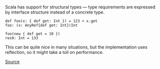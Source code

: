 Scala has support for structural types — type requirements are expressed by interface structure instead of a concrete type.

    def foo(x: { def get: Int }) = 123 + x.get
    foo: (x: AnyRef{def get: Int})Int

    foo(new { def get = 10 })
    res0: Int = 133

This can be quite nice in many situations, but the implementation uses reflection, so it might take a toll on performance.

[Source](https://twitter.github.io/scala_school/advanced-types.html#structural)
      